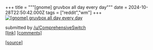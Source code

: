 +++
title = """[gnome] gruvbox all day every day"""
date = 2024-10-28T22:50:42.000Z
tags = ["reddit","wm"]
+++
[![[gnome] gruvbox all day every day](https://b.thumbs.redditmedia.com/WSErm5bbMM2jCojWZiTQcyLHO7wS5ltVkLEvskNiZZA.jpg "[gnome] gruvbox all day every day")](https://www.reddit.com/r/unixporn/comments/1gefns7/gnome_gruvbox_all_day_every_day/)

submitted by [/u/ComprehensiveSwitch](https://www.reddit.com/user/ComprehensiveSwitch)  
[\[link\]](https://www.reddit.com/gallery/1gefns7) [\[comments\]](https://www.reddit.com/r/unixporn/comments/1gefns7/gnome_gruvbox_all_day_every_day/)

[[source]](https://www.reddit.com/r/unixporn/comments/1gefns7/gnome_gruvbox_all_day_every_day/)
